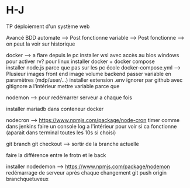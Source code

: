 # H-J
TP déploiement d'un système web 

Avancé 
BDD 
    automate --> Post fonctionne
    variable --> Post fonctionne
             --> on peut la voir sur historique



docker --> a fiare depuis le pc 
    installer wsl avec accès au bios windows pour activer rv? pour linux 
    installer docker + docker compose  
    installer node.js parce que pas sur les pc école 
    docker-compose.yml --> Plusieur images
        front end
            image 
            volume 
        backend 
    passer variable en paramètres (mdp/user/...)
        installer extension .env
            ignorer par github avec gitignore
                a l'intérieur mettre variable parce que 

nodemon --> pour redémarrer serveur a chaque fois 


installer mariadb dans conteneur docker 

nodecron --> https://www.npmjs.com/package/node-cron
    timer comme dans jenkins 
    faire un console log a l'intérieur pour voir si ca fonctionne (aparait dans terminal toutes les 10s si choisi)


git branch 
git checkout --> sortir de la branche actuelle 

faire la différence entre le frotn et le back 

installer nodedemon --> https://www.npmjs.com/package/nodemon
    redémarrage de serveur après chaque changement 
    git push origin branchquetuveux  
